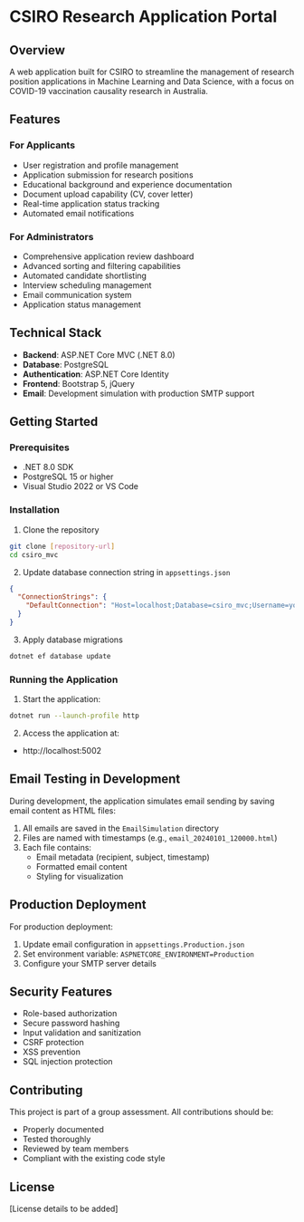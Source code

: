 # CSIRO Research Application Portal

## Overview
A web application built for CSIRO to streamline the management of research position applications in Machine Learning and Data Science, with a focus on COVID-19 vaccination causality research in Australia.

## Features

### For Applicants
- User registration and profile management
- Application submission for research positions
- Educational background and experience documentation
- Document upload capability (CV, cover letter)
- Real-time application status tracking
- Automated email notifications

### For Administrators
- Comprehensive application review dashboard
- Advanced sorting and filtering capabilities
- Automated candidate shortlisting
- Interview scheduling management
- Email communication system
- Application status management

## Technical Stack
- **Backend**: ASP.NET Core MVC (.NET 8.0)
- **Database**: PostgreSQL
- **Authentication**: ASP.NET Core Identity
- **Frontend**: Bootstrap 5, jQuery
- **Email**: Development simulation with production SMTP support

## Getting Started

### Prerequisites
- .NET 8.0 SDK
- PostgreSQL 15 or higher
- Visual Studio 2022 or VS Code

### Installation
1. Clone the repository
```bash
git clone [repository-url]
cd csiro_mvc
```

2. Update database connection string in `appsettings.json`
```json
{
  "ConnectionStrings": {
    "DefaultConnection": "Host=localhost;Database=csiro_mvc;Username=your_username;Password=your_password"
  }
}
```

3. Apply database migrations
```bash
dotnet ef database update
```

### Running the Application
1. Start the application:
```bash
dotnet run --launch-profile http
```

2. Access the application at:
- http://localhost:5002

## Email Testing in Development

During development, the application simulates email sending by saving email content as HTML files:

1. All emails are saved in the `EmailSimulation` directory
2. Files are named with timestamps (e.g., `email_20240101_120000.html`)
3. Each file contains:
   - Email metadata (recipient, subject, timestamp)
   - Formatted email content
   - Styling for visualization

## Production Deployment

For production deployment:
1. Update email configuration in `appsettings.Production.json`
2. Set environment variable: `ASPNETCORE_ENVIRONMENT=Production`
3. Configure your SMTP server details

## Security Features
- Role-based authorization
- Secure password hashing
- Input validation and sanitization
- CSRF protection
- XSS prevention
- SQL injection protection

## Contributing
This project is part of a group assessment. All contributions should be:
- Properly documented
- Tested thoroughly
- Reviewed by team members
- Compliant with the existing code style

## License
[License details to be added]